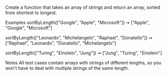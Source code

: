 Create a function that takes an array of strings and return an array, sorted from shortest to longest.

Examples
sortByLength(["Google", "Apple", "Microsoft"])
➞ ["Apple", "Google", "Microsoft"]

sortByLength(["Leonardo", "Michelangelo", "Raphael", "Donatello"])
➞ ["Raphael", "Leonardo", "Donatello", "Michelangelo"]

sortByLength(["Turing", "Einstein", "Jung"])
➞ ["Jung", "Turing", "Einstein"]

Notes
All test cases contain arrays with strings of different lengths, so you won't have to deal with multiple strings of the same length.